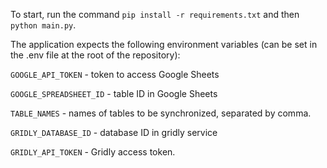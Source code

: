 To start, run the command `pip install -r requirements.txt` and then `python main.py`.

The application expects the following environment variables (can be set in the .env file at the root of the repository):

`GOOGLE_API_TOKEN` - token to access Google Sheets

`GOOGLE_SPREADSHEET_ID` - table ID in Google Sheets

`TABLE_NAMES` - names of tables to be synchronized, separated by comma.

`GRIDLY_DATABASE_ID` - database ID in gridly service

`GRIDLY_API_TOKEN` - Gridly access token.


